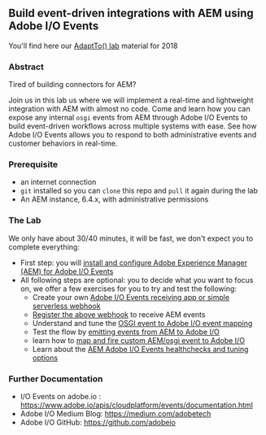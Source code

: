 ## Build event-driven integrations with AEM using Adobe I/O Events

You'll find here our [AdaptTo() lab](https://adapt.to/2018/en/schedule/build-event-driven-integrations-with-aem-using-adobe-io-events.html) material for 2018

### Abstract

Tired of building connectors for AEM? 

Join us in this lab us where we will implement a real-time and lightweight integration with AEM with almost no code.
Come and learn how you can expose any internal `osgi` events from AEM through Adobe I/O Events to build event-driven workflows across multiple systems with ease.
See how Adobe I/O Events allows you to respond to both administrative events and customer behaviors in real-time.

### Prerequisite

* an internet connection
* `git` installed so you can `clone` this repo and `pull` it again during the lab
* An AEM instance, 6.4.x, with administrative permissions

### The Lab

We only have about 30/40 minutes, it will be fast, we don't expect you to complete everything:

* First step:  you will [install and configure Adobe Experience Manager (AEM) for Adobe I/O Events](1.aem-event-setup.md)
* All following steps are optional: you to decide what you want to focus on, 
we offer a few exercises for you to try and test the following:
  * Create your own [Adobe I/O Events receiving app or simple serverless webhook](2.aem-event-webhooks.md)
  * [Register the above webhook](3.aem-event-registration.md) to receive AEM events
  * Understand and tune the [OSGI event to Adobe I/O event mapping](4.aem-event-mapping.md)
  * Test the flow by [emitting events from AEM to Adobe I/O](5.aem-event-emitting.md)
  * learn how to [map and fire custom AEM/osgi event to Adobe I/O](6.aem-event-custom.md)
  * Learn about the [AEM Adobe I/O Events healthchecks and tuning options](7.aem-event-more.md)

### Further Documentation

* I/O Events on adobe.io : https://www.adobe.io/apis/cloudplatform/events/documentation.html
* Adobe I/O Medium Blog: https://medium.com/adobetech
* Adobe I/O GitHub: https://github.com/adobeio
